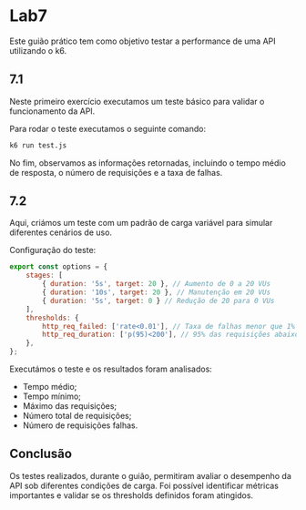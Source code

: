 # Lab7

Este guião prático tem como objetivo testar a performance de uma API utilizando o k6.

## 7.1

Neste primeiro exercício executamos um teste básico para validar o funcionamento da API.

Para rodar o teste executamos o seguinte comando:

```bash
k6 run test.js
```

No fim, observamos as informações retornadas, incluindo o tempo médio de resposta, o número de requisições e a taxa de falhas.

## 7.2

Aqui, criámos um teste com um padrão de carga variável para simular diferentes cenários de uso.

Configuração do teste:

```js
export const options = {
    stages: [
        { duration: '5s', target: 20 }, // Aumento de 0 a 20 VUs
        { duration: '10s', target: 20 }, // Manutenção em 20 VUs
        { duration: '5s', target: 0 } // Redução de 20 para 0 VUs
    ],
    thresholds: {
        http_req_failed: ['rate<0.01'], // Taxa de falhas menor que 1%
        http_req_duration: ['p(95)<200'], // 95% das requisições abaixo de 200ms
    },
};
```

Executámos o teste e os resultados foram analisados:
- Tempo médio;
- Tempo mínimo;
- Máximo das requisições;
- Número total de requisições;
- Número de requisições falhas.

## Conclusão

Os testes realizados, durante o guião, permitiram avaliar o desempenho da API sob diferentes condições de carga. Foi possível identificar métricas importantes e validar se os thresholds definidos foram atingidos.

